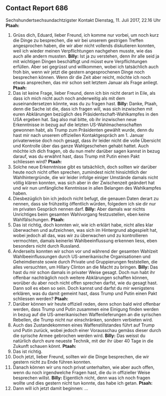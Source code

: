 ## Contact Report 686
Sechshundertsechsundachtzigster Kontakt
Dienstag, 11. Juli 2017, 22.16 Uhr
**Ptaah:**
1. Grüss dich, Eduard, lieber Freund, ich komme nur vorbei, um noch kurz die Dinge zu besprechen, die wir bei unserem gestrigen Treffen angesprochen haben, die wir aber nicht vollends diskutieren konnten, weil ich wieder meinen Verpflichtungen nachgehen musste, wie das auch alle andern mussten.
**Billy:**
Ist ja zu verstehen, denn ihr alle seid ja mit wichtigen Dingen beschäftigt und müsst eure Verpflichtungen erfüllen. Aber sei gegrüsst und willkommen, wobei ich tatsächlich auch froh bin, wenn wir jetzt die gestern angesprochenen Dinge noch besprechen können. Wenn dir die Zeit aber reicht, möchte ich noch etwas ansprechen, das mir schon seit letztem Januar als Frage anliegt.
**Ptaah:**
2. Das ist keine Frage, lieber Freund, denn ich bin nicht derart in Eile, als dass ich mich nicht auch noch anderweitig als mit dem auseinandersetzen könnte, was du zu fragen hast.
**Billy:**
Danke, Ptaah, denn die Sache ist die, dass ich fragen will, was sich inzwischen mit euren Abklärungen bezüglich des Präsidentschaft-Wahlkampfes in den USA ergeben hat. Sag also mal bitte, ob ihr inzwischen neue Erkenntnisse in bezug auf die letzten US-Wahlmachenschaften gewonnen habt, als Trump zum Präsidenten gewählt wurde, denn du hast mir nach unserem offiziellen Kontaktgespräch am 1. Januar privaterweise doch noch gesagt, dass ihr leider nicht die volle Übersicht und Kontrolle über das ganze Wahlgeschehen gehabt hattet. Auch möchte ich dich fragen, ob du nun mehr darüber sagen kannst in bezug darauf, was du erwähnt hast, dass Trump mit Putin einen Pakt schliessen wird?
**Ptaah:**
3. Solche neue Erkenntnisse gibt es tatsächlich, doch sollten wir darüber heute noch nicht offen sprechen, zumindest nicht hinsichtlich der Wahlhintergründe, die wir leider infolge einiger Umstände damals nicht völlig klären konnten, was sich aber in der Zwischenzeit geändert hat und wir nun umfängliche Kenntnisse in allen Belangen des Wahlkampfes haben.
4. Diesbezüglich bin ich jedoch nicht befugt, die genauen Daten derart zu nennen, dass sie frühzeitig öffentlich würden, folgedem ich sie dir nur im privaten Gespräch nennen darf.
**Billy:**
Aber damals war nichts Unrichtiges beim gesamten Wahlvorgang festzustellen, eben keine Wahlfälschungen.
**Ptaah:**
5. Das ist richtig, doch konnten wir, wie ich erklärt habe, nicht alles klar überwachen und aufzeichnen, was sich im Hintergrund abgespielt hat, wobei jedoch all das, was wir zu überwachen und zu kontrollieren vermochten, damals keinerlei Wahlbeeinflussung erkennen liess, eben besonders nicht durch Russland.
6. Anderseits konnten wir schon vor und während der gesamten Wahlzeit Wahlbeeinflussungen durch US-amerikanische Organisationen und Geheimdienste sowie durch Private und Gruppierungen feststellen, die alles versuchten, um Hillary Clinton an die Macht zu bringen.
**Billy:**
Das hast du mir schon damals in privater Weise gesagt. Doch nun habt ihr offenbar nachträglich noch weitere Abklärungen schaffen können, worüber du aber noch nicht offen sprechen darfst, wie du gesagt hast. Dann soll es eben so sein. Doch kannst und darfst du mir wenigstens erklären, was du damit gemeint hast, dass Trump und Putin einen Pakt schliessen werden?
**Ptaah:**
7. Darüber können wir heute offiziell reden, denn schon bald wird offenbar werden, dass Trump und Putin zusammen eine Einigung finden werden in bezug auf die US-amerikanischen Waffenlieferungen an die syrischen Rebellen, die Trump nicht nur einschränken, sondern verbieten wird.
8. Auch das Zustandekommen eines Waffenstillstandes führt auf Trump und Putin zurück, wobei jedoch einer Vorausschau gemäss dieser durch die syrische Armee gebrochen werden wird.
**Billy:**
Das weisst du natürlich durch eure neueste Technik, mit der ihr über 40 Tage in die Zukunft schauen könnt.
**Ptaah:**
9. Das ist richtig.
10. Doch jetzt, lieber Freund, sollten wir die Dinge besprechen, die wir gestern nicht zu Ende führen konnten.
11. Danach können wir uns noch privat unterhalten, wie aber auch offen, wenn du noch irgendwelche Fragen hast, die du in offizieller Weise besprechen willst.
**Billy:**
Eigentlich nicht, denn was ich noch fragen wollte und dies gestern nicht tun konnte, das habe ich getan.
**Ptaah:**
12. Dann will ich jetzt damit beginnen: …
